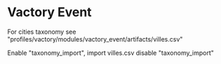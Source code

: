 # Vactory Event

For cities taxonomy see "profiles/vactory/modules/vactory_event/artifacts/villes.csv" 

Enable "taxonomy_import", import villes.csv
disable "taxonomy_import"
